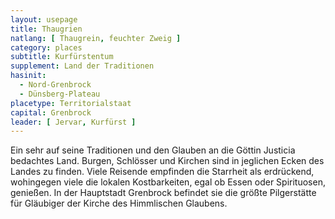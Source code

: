 ```yaml
---
layout: usepage
title: Thaugrien
natlang: [ Thaugrein, feuchter Zweig ]
category: places
subtitle: Kurfürstentum
supplement: Land der Traditionen
hasinit:
  - Nord-Grenbrock
  - Dünsberg-Plateau
placetype: Territorialstaat
capital: Grenbrock
leader: [ Jervar, Kurfürst ]
---
```


Ein sehr auf seine Traditionen und den Glauben an die Göttin Justicia bedachtes Land. Burgen, Schlösser und Kirchen sind
in jeglichen Ecken des Landes zu finden. Viele Reisende empfinden die Starrheit als erdrückend, wohingegen viele die
lokalen Kostbarkeiten, egal ob Essen oder Spirituosen, genießen. In der Hauptstadt Grenbrock befindet sie die größte
Pilgerstätte für Gläubiger der Kirche des Himmlischen Glaubens.

<!--Thaugriens Sprache basiert auf dem Gotischen-->